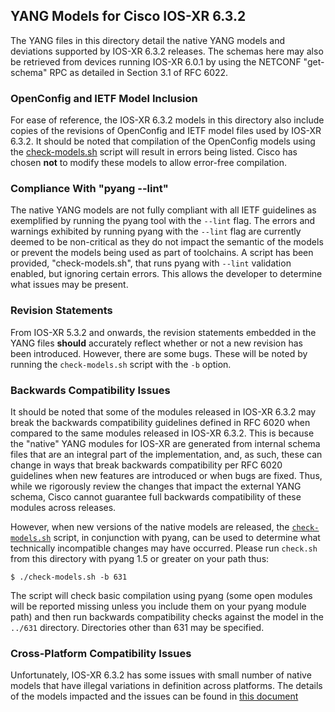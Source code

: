 ## YANG Models for Cisco IOS-XR 6.3.2

The YANG files in this directory detail the native YANG models and deviations supported by IOS-XR 6.3.2 releases. The schemas here may also be retrieved from devices running IOS-XR 6.0.1 by using the NETCONF "get-schema" RPC as detailed in Section 3.1 of RFC 6022.

### OpenConfig and IETF Model Inclusion

For ease of reference, the IOS-XR 6.3.2 models in this directory also include copies of the revisions of OpenConfig and IETF model files used by IOS-XR 6.3.2. It should be noted that compilation of the OpenConfig models using the [check-models.sh](check-models.sh) script will result in errors being listed. Cisco has chosen **not** to modify these models to allow error-free compilation.


### Compliance With "pyang --lint"

The native YANG models are not fully compliant with all IETF guidelines as exemplified by running the pyang tool with the ```--lint``` flag. The errors and warnings exhibited by running pyang with the ```--lint``` flag are currently deemed to be non-critical as they do not impact the semantic of the models or prevent the models being used as part of toolchains. A script has been provided, "check-models.sh", that runs pyang with ```--lint``` validation enabled, but ignoring certain errors. This allows the developer to determine what issues may be present.


### Revision Statements

From IOS-XR 5.3.2 and onwards, the revision statements embedded in the YANG files **should** accurately reflect whether or not a new revision has been introduced. However, there are some bugs. These will be noted by running the ```check-models.sh``` script with the ```-b``` option.

### Backwards Compatibility Issues

It should be noted that some of the modules released in IOS-XR 6.3.2 may break the backwards compatibility guidelines defined in RFC 6020 when compared to the same modules released in IOS-XR 6.3.2. This is because the "native" YANG modules for IOS-XR are generated from internal schema files that are an integral part of the implementation, and, as such, these can change in ways that break backwards compatibility per RFC 6020 guidelines when new features are introduced or when bugs are fixed. Thus, while we rigorously review the changes that impact the external YANG schema, Cisco cannot guarantee full backwards compatibility of these modules across releases.

However, when new versions of the native models are released, the [```check-models.sh```](check-models.sh) script, in conjunction with pyang, can be used to determine what technically incompatible changes may have occurred. Please run ```check.sh``` from this directory with pyang 1.5 or greater on your path thus:

```
$ ./check-models.sh -b 631
```

The script will check basic compilation using pyang (some open modules will be reported missing unless you include them on your pyang module path) and then run backwards compatibility checks against the model in the ```../631``` directory. Directories other than 631 may be specified.

### Cross-Platform Compatibility Issues

Unfortunately, IOS-XR 6.3.2 has some issues with small number of native models that have illegal variations in definition across platforms. The details of the models impacted and the issues can be found in [this document](MODEL-ISSUES.md)

